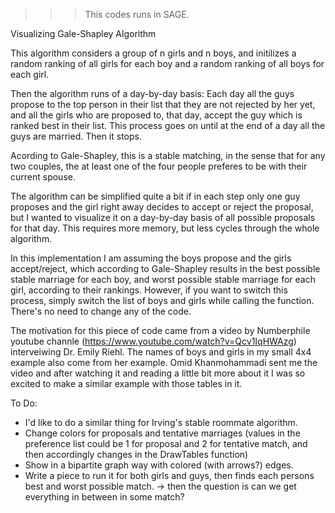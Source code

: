 >>> This codes runs in SAGE.

Visualizing Gale-Shapley Algorithm

This algorithm considers a group of n girls and n boys, and initilizes a random ranking of all girls for each boy and a random ranking of all boys for each girl. 

Then the algorithm runs of a day-by-day basis:
Each day all the guys propose to the top person in their list that they are not rejected by her yet, and all the girls who are proposed to, that day, accept the guy which is ranked best in their list. This process goes on until at the end of a day all the guys are married. Then it stops.

Acording to Gale-Shapley, this is a stable matching, in the sense that for any two couples, the at least one of the four people preferes to be with their current spouse.

The algorithm can be simplified quite a bit if in each step only one guy proposes and the girl right away decides to accept or reject the proposal, but I wanted to visualize it on a day-by-day basis of all possible proposals for that day. This requires more memory, but less cycles through the whole algorithm.

In this implementation I am assuming the boys propose and the girls accept/reject, which according to Gale-Shapley results in the best possible stable marriage for each boy, and worst possible stable marriage for each girl, according to their rankings. However, if you want to switch this process, simply switch the list of boys and girls while calling the function. There's no need to change any of the code.

The motivation for this piece of code came from a video by Numberphile youtube channle (https://www.youtube.com/watch?v=Qcv1IqHWAzg) interveiwing Dr. Emily Riehl. The names of boys and girls in my small 4x4 example also come from her example. Omid Khanmohammadi sent me the video and after watching it and reading a little bit more about it I was so excited to make a similar example with those tables in it.

To Do:
- I'd like to do a similar thing for Irving's stable roommate algorithm.
- Change colors for proposals and tentative marriages (values in the preference list could be 1 for proposal and 2 for tentative match, and then accordingly changes in the DrawTables function)
- Show in a bipartite graph way with colored (with arrows?) edges.
- Write a piece to run it for both girls and guys, then finds each persons best and worst possible match. 
-> then the question is can we get everything in between in some match?
